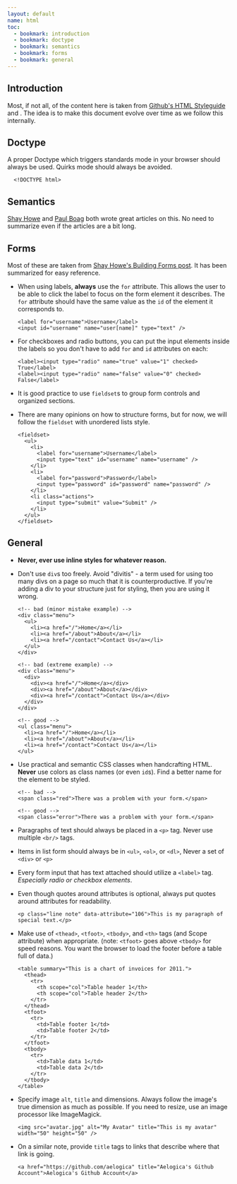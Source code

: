 ```yaml
---
layout: default
name: html
toc:
  - bookmark: introduction
  - bookmark: doctype
  - bookmark: semantics
  - bookmark: forms
  - bookmark: general
---
```


## Introduction
Most, if not all, of the content here is taken from [Github's HTML Styleguide](https://github.com/styleguide/html) and . The idea is to make this document evolve over time as we follow this internally.

## Doctype

A proper Doctype which triggers standards mode in your browser should always be used. Quirks mode should always be avoided.

      <!DOCTYPE html>

## Semantics

[Shay Howe](http://learn.shayhowe.com/html-css/elements-semantics) and [Paul Boag](http://boagworld.com/dev/semantic-code-what-why-how/) both wrote great articles on this. No need to summarize even if the articles are a bit long.

## Forms

Most of these are taken from [Shay Howe's Building Forms post](http://learn.shayhowe.com/html-css/building-forms). It has been summarized for easy reference.

*   When using labels, **always** use the `for` attribute. This allows the user to be able to click the label to focus on the form element it describes. The `for` attribute should have the same value as the `id` of the element it corresponds to.

        <label for="username">Username</label>
        <input id="username" name="user[name]" type="text" />

*   For checkboxes and radio buttons, you can put the input elements inside the labels so you don't have to add `for` and `id` attributes on each:

        <label><input type="radio" name="true" value="1" checked> True</label>
        <label><input type="radio" name="false" value="0" checked> False</label>

*   It is good practice to use `fieldset`s to group form controls and organized sections.
*   There are many opinions on how to structure forms, but for now, we will follow the `fieldset` with unordered lists style.

        <fieldset>
          <ul>
            <li>
              <label for="username">Username</label>
              <input type="text" id="username" name="username" />
            </li>
            <li>
              <label for="password">Password</label>
              <input type="password" id="password" name="password" />
            </li>
            <li class="actions">
              <input type="submit" value="Submit" />
            </li>
          </ul>
        </fieldset>

## General

*   **Never, ever use inline styles for whatever reason.**
*   Don't use `div`s too freely. Avoid "divitis" - a term used for using too many divs on a page so much that it is counterproductive. If you're adding a div to your structure just for styling, then you are using it wrong. 

        <!-- bad (minor mistake example) -->
        <div class="menu">
          <ul>
            <li><a href="/">Home</a></li>
            <li><a href="/about">About</a></li>
            <li><a href="/contact">Contact Us</a></li>
          </ul>
        </div>

        <!-- bad (extreme example) -->
        <div class="menu">
          <div>
            <div><a href="/">Home</a></div>
            <div><a href="/about">About</a></div>
            <div><a href="/contact">Contact Us</a></div>
          </div>
        </div>

        <!-- good -->
        <ul class="menu">
          <li><a href="/">Home</a></li>
          <li><a href="/about">About</a></li>
          <li><a href="/contact">Contact Us</a></li>
        </ul>

*   Use practical and semantic CSS classes when handcrafting HTML. **Never** use colors as class names (or even `id`s). Find a better name for the element to be styled.

        <!-- bad -->
        <span class="red">There was a problem with your form.</span>

        <!-- good -->
        <span class="error">There was a problem with your form.</span>

*   Paragraphs of text should always be placed in a `<p>` tag. Never use multiple `<br/>` tags.
*   Items in list form should always be in `<ul>`, `<ol>`, or `<dl>`, Never a set of `<div>` or `<p>`
*   Every form input that has text attached should utilize a `<label>` tag. *Especially radio or checkbox elements*.
*   Even though quotes around attributes is optional, always put quotes around attributes for readability.

        <p class="line note" data-attribute="106">This is my paragraph of special text.</p>

*   Make use of `<thead>`, `<tfoot>`, `<tbody>`, and `<th>` tags (and Scope attribute) when appropriate. (note: `<tfoot>` goes above `<tbody>` for speed reasons. You want the browser to load the footer before a table full of data.)

        <table summary="This is a chart of invoices for 2011.">
          <thead>
            <tr>
              <th scope="col">Table header 1</th>
              <th scope="col">Table header 2</th>
            </tr>
          </thead>
          <tfoot>
            <tr>
              <td>Table footer 1</td>
              <td>Table footer 2</td>
            </tr>
          </tfoot>
          <tbody>
            <tr>
              <td>Table data 1</td>
              <td>Table data 2</td>
            </tr>
          </tbody>
        </table>

*   Specify image `alt`, `title` and dimensions. Always follow the image's true dimension as much as possible. If you need to resize, use an image processor like ImageMagick.

        <img src="avatar.jpg" alt="My Avatar" title="This is my avatar" width="50" height="50" />

*   On a similar note, provide `title` tags to links that describe where that link is going.

        <a href="https://github.com/aelogica" title="Aelogica's Github Account">Aelogica's Github Account</a> 
